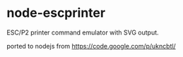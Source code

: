 node-escprinter
===============

ESC/P2 printer command emulator with SVG output.

ported to nodejs from https://code.google.com/p/ukncbtl/
